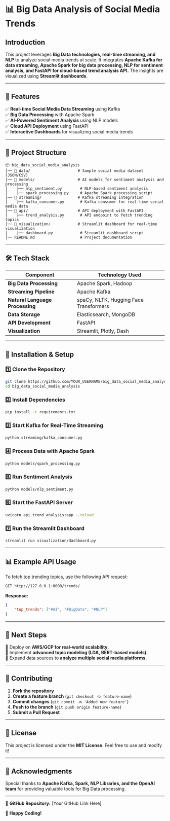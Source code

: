 # 📊 Big Data Analysis of Social Media Trends

## **Introduction**

This project leverages **Big Data technologies, real-time streaming, and NLP** to analyze social media trends at scale. It integrates **Apache Kafka for data streaming, Apache Spark for big data processing, NLP for sentiment analysis, and FastAPI for cloud-based trend analysis API.** The insights are visualized using **Streamlit dashboards**.

---

## **🚀 Features**

✅ **Real-time Social Media Data Streaming** using Kafka  
✅ **Big Data Processing** with Apache Spark  
✅ **AI-Powered Sentiment Analysis** using NLP models  
✅ **Cloud API Deployment** using FastAPI  
✅ **Interactive Dashboards** for visualizing social media trends  

---

## **📂 Project Structure**

```
📦 big_data_social_media_analysis
│── 📂 data/                     # Sample social media dataset (JSON/CSV)
│── 📂 models/                   # AI models for sentiment analysis and processing
│    ├── nlp_sentiment.py        # NLP-based sentiment analysis
│    ├── spark_processing.py     # Apache Spark processing script
│── 📂 streaming/                # Kafka streaming integration
│    ├── kafka_consumer.py       # Kafka consumer for real-time social media data
│── 📂 api/                      # API deployment with FastAPI
│    ├── trend_analysis.py       # API endpoint to fetch trending topics
│── 📂 visualization/            # Streamlit dashboard for real-time visualization
│    ├── dashboard.py            # Streamlit dashboard script
│── README.md                    # Project documentation
```

---

## **🛠️ Tech Stack**

| **Component**           | **Technology Used**  |
|------------------------|-------------------|
| **Big Data Processing** | Apache Spark, Hadoop |
| **Streaming Pipeline**  | Apache Kafka |
| **Natural Language Processing** | spaCy, NLTK, Hugging Face Transformers |
| **Data Storage**       | Elasticsearch, MongoDB |
| **API Development**    | FastAPI |
| **Visualization**      | Streamlit, Plotly, Dash |

---

## **🔧 Installation & Setup**

### **1️⃣ Clone the Repository**
```sh
git clone https://github.com/YOUR_USERNAME/big_data_social_media_analysis.git
cd big_data_social_media_analysis
```

### **2️⃣ Install Dependencies**
```sh
pip install -r requirements.txt
```

### **3️⃣ Start Kafka for Real-Time Streaming**
```sh
python streaming/kafka_consumer.py
```

### **4️⃣ Process Data with Apache Spark**
```sh
python models/spark_processing.py
```

### **5️⃣ Run Sentiment Analysis**
```sh
python models/nlp_sentiment.py
```

### **6️⃣ Start the FastAPI Server**
```sh
uvicorn api.trend_analysis:app --reload
```

### **7️⃣ Run the Streamlit Dashboard**
```sh
streamlit run visualization/dashboard.py
```

---

## **📊 Example API Usage**

To fetch top trending topics, use the following API request:
```sh
GET http://127.0.0.1:8000/trends/
```
**Response:**
```json
{
    "top_trends": ["#AI", "#BigData", "#NLP"]
}
```

---

## **📌 Next Steps**

🔹 Deploy on **AWS/GCP for real-world scalability.**  
🔹 Implement **advanced topic modeling (LDA, BERT-based models).**  
🔹 Expand data sources to **analyze multiple social media platforms.**  

---

## **🤝 Contributing**

1. **Fork the repository**
2. **Create a feature branch** (`git checkout -b feature-name`)
3. **Commit changes** (`git commit -m 'Added new feature'`)
4. **Push to the branch** (`git push origin feature-name`)
5. **Submit a Pull Request**

---

## **📜 License**

This project is licensed under the **MIT License**. Feel free to use and modify it!

---

## **🌟 Acknowledgments**

Special thanks to **Apache Kafka, Spark, NLP Libraries, and the OpenAI team** for providing valuable tools for Big Data processing.

---

📌 **GitHub Repository:** [Your GitHub Link Here]

🚀 **Happy Coding!**
